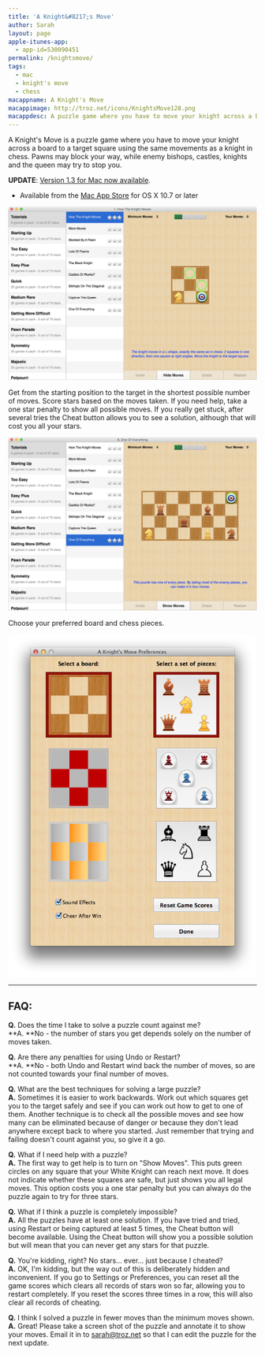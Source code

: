 ```yaml
---
title: 'A Knight&#8217;s Move'
author: Sarah
layout: page
apple-itunes-app:
  - app-id=530090451
permalink: /knightsmove/
tags:
  - mac
  - knight's move
  - chess
macappname: A Knight's Move
macappimage: http://troz.net/icons/KnightsMove128.png
macappdesc: A puzzle game where you have to move your knight across a board to a target square using the same movements as a knight in chess.
---
```


A Knight's Move is a puzzle game where you have to move your knight across a board to a target square using the same movements as a knight in chess. Pawns may block your way, while enemy bishops, castles, knights and the queen may try to stop you.

**UPDATE**: [Version 1.3 for Mac now available][1].

  * Available from the [Mac App Store][1] for OS X 10.7 or later

   [1]: http://itunes.apple.com/app/a-knights-move/id533321133

![A Knight's Move for Mac][3]

   [3]: /images/KnightsMoveMac1.png

Get from the starting position to the target in the shortest possible number of moves. Score stars based on the moves taken. If you need help, take a one star penalty to show all possible moves. If you really get stuck, after several tries the Cheat button allows you to see a solution, although that will cost you all your stars.

![A Knight's Move for Mac][5]

   [5]: /images/KnightsMoveMac2.png

Choose your preferred board and chess pieces.

![A Knight's Move Preferences][8]

   [8]: /images/KM-Prefs.png

* * *
## FAQ:

**Q.** Does the time I take to solve a puzzle count against me?  
**A. **No - the number of stars you get depends solely on the number of moves taken.

**Q.** Are there any penalties for using Undo or Restart?  
**A. **No - both Undo and Restart wind back the number of moves, so are not counted towards your final number of moves.

**Q.** What are the best techniques for solving a large puzzle?  
**A.** Sometimes it is easier to work backwards. Work out which squares get you to the target safely and see if you can work out how to get to one of them. Another technique is to check all the possible moves and see how many can be eliminated because of danger or because they don't lead anywhere except back to where you started. Just remember that trying and failing doesn't count against you, so give it a go.

**Q.** What if I need help with a puzzle?  
**A.** The first way to get help is to turn on "Show Moves". This puts green circles on any square that your White Knight can reach next move. It does not indicate whether these squares are safe, but just shows you all legal moves. This option costs you a one star penalty but you can always do the puzzle again to try for three stars.

**Q.** What if I think a puzzle is completely impossible?  
**A.** All the puzzles have at least one solution. If you have tried and tried, using Restart or being captured at least 5 times, the Cheat button will become available. Using the Cheat button will show you a possible solution but will mean that you can never get any stars for that puzzle.

**Q.** You're kidding, right? No stars… ever… just because I cheated?  
**A.** OK, I'm kidding, but the way out of this is deliberately hidden and inconvenient. If you go to Settings or Preferences, you can reset all the game scores which clears all records of stars won so far, allowing you to restart completely. If you reset the scores three times in a row, this will also clear all records of cheating.

**Q.** I think I solved a puzzle in fewer moves than the minimum moves shown.  
**A.** Great! Please take a screen shot of the puzzle and annotate it to show your moves. Email it in to sarah@troz.net so that I can edit the puzzle for the next update.

 [15]: /a-knights-move-1-3/ "A Knight’s Move 1.3"
